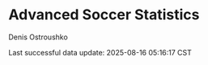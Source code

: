 # Advanced Soccer Statistics
Denis Ostroushko

<!-- gfm -->

Last successful data update: 2025-08-16 05:16:17 CST
